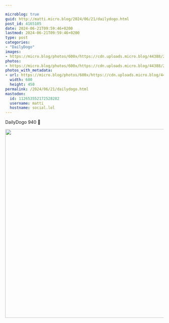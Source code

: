 ```yaml
---

microblog: true
guid: http://matti.micro.blog/2024/06/21/dailydogo.html
post_id: 4165105
date: 2024-06-21T09:59:46+0200
lastmod: 2024-06-21T09:59:46+0200
type: post
categories:
- "DailyDogo"
images:
- https://micro.blog/photos/600x/https://cdn.uploads.micro.blog/44388/2024/99285a1e920a43baa3c6f4747a3e06d2.jpg
photos:
- https://micro.blog/photos/600x/https://cdn.uploads.micro.blog/44388/2024/99285a1e920a43baa3c6f4747a3e06d2.jpg
photos_with_metadata:
- url: https://micro.blog/photos/600x/https://cdn.uploads.micro.blog/44388/2024/99285a1e920a43baa3c6f4747a3e06d2.jpg
  width: 600
  height: 450
permalink: /2024/06/21/dailydogo.html
mastodon:
  id: 112653552172528282
  username: matti
  hostname: social.lol
---
```

DailyDogo 940 🐶

<img src="https://micro.blog/photos/600x/https://blog.martin-haehnel.de/uploads/2024/99285a1e920a43baa3c6f4747a3e06d2.jpg" width="600" alt="" />
